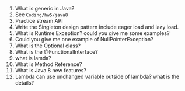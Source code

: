 1. What is generic in Java?
2. See `Coding/hw5/java8`
3. Practice stream API
4. Write the Singleton design pattern include eager load and lazy load.
5. What is Runtime Exception? could you give me some examples?
6. Could you give me one example of NullPointerException?
7. What is the Optional class?
8. What is the @FunctionalInterface?
9. what is lamda?
10. What is Method Reference?
11. What is Java 8 new features?
12. Lambda can use unchanged variable outside of lambda? what is the details?